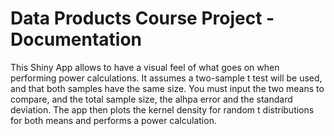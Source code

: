 # Data Products Course Project - Documentation

This Shiny App allows to have a visual feel of what goes on when performing power calculations.
It assumes a two-sample t test will be used, and that both samples have the same size.
You must input the two means to compare, and the total sample size, the alhpa error and the standard deviation.
The app then plots the kernel density for random t distributions for both means and performs a power calculation.

